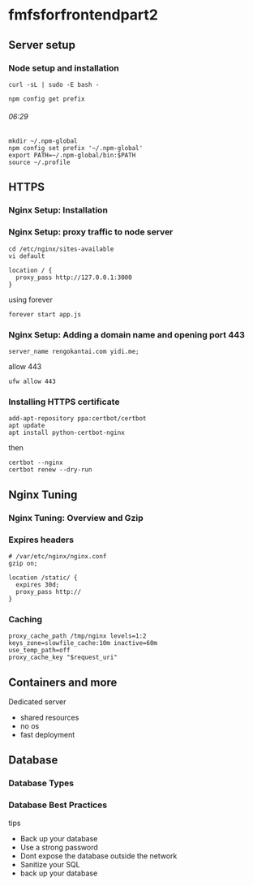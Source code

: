 # fmfsforfrontendpart2
## Server setup
### Node setup and installation
```
curl -sL | sudo -E bash -
```
```
npm config get prefix
```


###### 06:29
```
mkdir ~/.npm-global
npm config set prefix '~/.npm-global'
export PATH=~/.npm-global/bin:$PATH
source ~/.profile
```

## HTTPS
### Nginx Setup: Installation
### Nginx Setup: proxy traffic to node server
```
cd /etc/nginx/sites-available
vi default
```
```
location / {
  proxy_pass http://127.0.0.1:3000
}
```
using forever
```
forever start app.js
```

### Nginx Setup: Adding a domain name and opening port 443
```
server_name rengokantai.com yidi.me;
```
allow 443
```
ufw allow 443
```


### Installing HTTPS certificate
```
add-apt-repository ppa:certbot/certbot
apt update
apt install python-certbot-nginx
```

then
```
certbot --nginx
certbot renew --dry-run
```

## Nginx Tuning
### Nginx Tuning: Overview and Gzip
### Expires headers

```
# /var/etc/nginx/nginx.conf
gzip on;
```
```
location /static/ {
  expires 30d;
  proxy_pass http://
}
```

### Caching
```
proxy_cache_path /tmp/nginx levels=1:2
keys_zone=slowfile_cache:10m inactive=60m
use_temp_path=off
proxy_cache_key "$request_uri"
```

## Containers and more
Dedicated server
- shared resources
- no os
- fast deployment


## Database
### Database Types
### Database Best Practices
tips
- Back up your database
- Use a strong password
- Dont expose the database outside the network
- Sanitize your SQL
- back up your database

